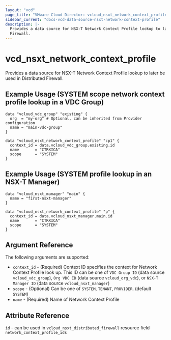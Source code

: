 ```yaml
---
layout: "vcd"
page_title: "VMware Cloud Director: vcloud_nsxt_network_context_profile"
sidebar_current: "docs-vcd-data-source-nsxt-network-context-profile"
description: |-
  Provides a data source for NSX-T Network Context Profile lookup to later be used in Distributed
  Firewall.
---
```


# vcd\_nsxt\_network\_context\_profile

Provides a data source for NSX-T Network Context Profile lookup to later be used in Distributed
Firewall.

## Example Usage (SYSTEM scope network context profile lookup in a VDC Group)

```hcl
data "vcloud_vdc_group" "existing" {
  org  = "my-org" # Optional, can be inherited from Provider configuration
  name = "main-vdc-group"
}

data "vcloud_nsxt_network_context_profile" "cp1" {
  context_id = data.vcloud_vdc_group.existing.id
  name       = "CTRXICA"
  scope      = "SYSTEM"
}
```

## Example Usage (SYSTEM profile lookup in an NSX-T Manager)
```hcl
data "vcloud_nsxt_manager" "main" {
  name = "first-nsxt-manager"
}

data "vcloud_nsxt_network_context_profile" "p" {
  context_id = data.vcloud_nsxt_manager.main.id
  name       = "CTRXICA"
  scope      = "SYSTEM"
}
``` 

## Argument Reference

The following arguments are supported:

* `context_id` - (Required) Context ID specifies the context for Network Context Profile look up.
  This ID can be one of `VDC Group ID` (data source `vcloud_vdc_group`), `Org VDC ID` (data source
  `vcloud_org_vdc`), or `NSX-T Manager ID` (data source `vcloud_nsxt_manager`)
* `scope` - (Optional) Can be one of `SYSTEM`, `TENANT`, `PROVIDER`. (default `SYSTEM`)
* `name` - (Required) Name of Network Context Profile

## Attribute Reference

`id` - can be used in `vcloud_nsxt_distributed_firewall` resource field `network_context_profile_ids`

